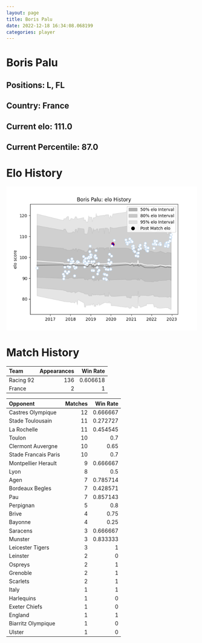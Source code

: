 ```yaml
---  
layout: page  
title: Boris Palu  
date: 2022-12-18 16:34:08.068199  
categories: player  
---
```

# Boris Palu

## Positions: L, FL

## Country: France

## Current elo: 111.0

## Current Percentile: 87.0

# Elo History


![elo history](history_BorisPalu.png)
# Match History


| Team      |   Appearances |   Win Rate |
|:----------|--------------:|-----------:|
| Racing 92 |           136 |   0.606618 |
| France    |             2 |   1        |

| Opponent             |   Matches |   Win Rate |
|:---------------------|----------:|-----------:|
| Castres Olympique    |        12 |   0.666667 |
| Stade Toulousain     |        11 |   0.272727 |
| La Rochelle          |        11 |   0.454545 |
| Toulon               |        10 |   0.7      |
| Clermont Auvergne    |        10 |   0.65     |
| Stade Francais Paris |        10 |   0.7      |
| Montpellier Herault  |         9 |   0.666667 |
| Lyon                 |         8 |   0.5      |
| Agen                 |         7 |   0.785714 |
| Bordeaux Begles      |         7 |   0.428571 |
| Pau                  |         7 |   0.857143 |
| Perpignan            |         5 |   0.8      |
| Brive                |         4 |   0.75     |
| Bayonne              |         4 |   0.25     |
| Saracens             |         3 |   0.666667 |
| Munster              |         3 |   0.833333 |
| Leicester Tigers     |         3 |   1        |
| Leinster             |         2 |   0        |
| Ospreys              |         2 |   1        |
| Grenoble             |         2 |   1        |
| Scarlets             |         2 |   1        |
| Italy                |         1 |   1        |
| Harlequins           |         1 |   0        |
| Exeter Chiefs        |         1 |   0        |
| England              |         1 |   1        |
| Biarritz Olympique   |         1 |   0        |
| Ulster               |         1 |   0        |